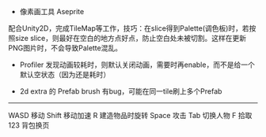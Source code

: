 * 像素画工具 Aseprite

配合Unity2D，完成TileMap等工作，技巧：在slice得到Palette(调色板)时，若按照size slice，则最好在空白的地方点好点，防止空白处未被切割。这样在更新PNG图片时，不会导致Palette混乱。

* Profiler 发现动画较耗时，则默认关闭动画，需要时再enable，而不是给一个默认空状态（因为还是耗时）

* 2d extra 的 Prefab brush 有bug，可能在同一tile刷上多个Prefab


---

WASD    移动
Shift   移动加速
R       建造物品时旋转
Space   攻击
Tab     切换人物
F       拾取
123     背包换页